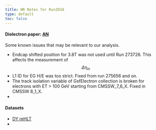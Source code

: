 ```yaml
---
title: WR Notes for Run2016 
type: default
toc: false
---
```


#### Dielectron paper: [AN](http://cms.cern.ch/iCMS/jsp/db_notes/noteInfo.jsp?cmsnoteid=CMS%20AN-2016/190)

Some known issues that may be relevant to our analysis. 

 * Endcap shifted position for 3.8T was not used until Run 273726. This affects the measurement of $$\Delta \eta_{in}$$
 * L1 ID for EG H/E was too strict. Fixed from run 275656 and on. 
 * The track isolation variable of GsfElectron collection is broken for electrons with ET > 100 GeV starting from CMSSW_7_6_X. Fixed in CMSSW 8_1_X.
 * 

#### Datasets

 * [DY reHLT](https://cmsweb.cern.ch/das/request?view=list&limit=50&instance=prod%2Fglobal&input=dataset%3D%2FDYJets*%2F*RunIISpring16MiniAODv2*reHLT*%2F*)
 * 
